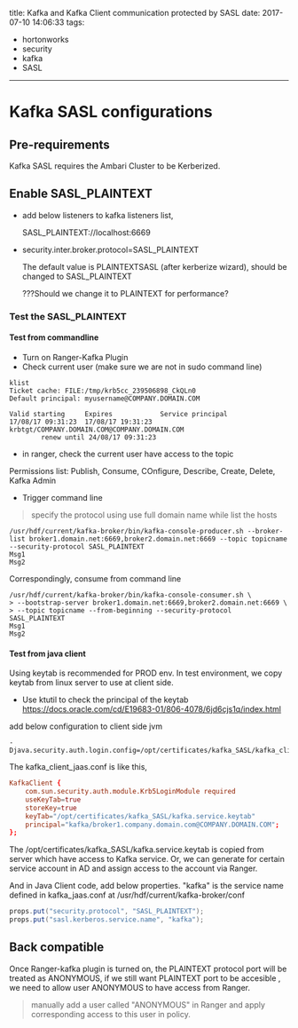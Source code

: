 title: Kafka and Kafka Client communication protected by SASL
date: 2017-07-10 14:06:33
tags:
- hortonworks
- security
- kafka
- SASL
---

# Kafka SASL configurations

## Pre-requirements

Kafka SASL requires the Ambari Cluster to be Kerberized.


## Enable SASL_PLAINTEXT

* add below listeners to kafka listeners list,

  SASL_PLAINTEXT://localhost:6669

* security.inter.broker.protocol=SASL_PLAINTEXT

  The default value is PLAINTEXTSASL (after kerberize wizard), should be changed to SASL_PLAINTEXT

  ???Should we change it to PLAINTEXT for performance?

### Test the SASL_PLAINTEXT

#### Test from commandline

* Turn on Ranger-Kafka Plugin
* Check current user (make sure we are not in sudo command line)

```shell
klist
Ticket cache: FILE:/tmp/krb5cc_239506898_CkQLn0
Default principal: myusername@COMPANY.DOMAIN.COM

Valid starting     Expires            Service principal
17/08/17 09:31:23  17/08/17 19:31:23  krbtgt/COMPANY.DOMAIN.COM@COMPANY.DOMAIN.COM
        renew until 24/08/17 09:31:23
```

* in ranger, check the current user have access to the topic

Permissions list:
Publish, Consume, COnfigure, Describe, Create, Delete, Kafka Admin

* Trigger command line

> specify the protocol using
> use full domain name while list the hosts

```shell
/usr/hdf/current/kafka-broker/bin/kafka-console-producer.sh --broker-list broker1.domain.net:6669,broker2.domain.net:6669 --topic topicname --security-protocol SASL_PLAINTEXT
Msg1
Msg2
```

Correspondingly, consume from command line

```shell
/usr/hdf/current/kafka-broker/bin/kafka-console-consumer.sh \
> --bootstrap-server broker1.domain.net:6669,broker2.domain.net:6669 \
> --topic topicname --from-beginning --security-protocol SASL_PLAINTEXT
Msg1
Msg2
```


#### Test from java client

Using keytab is recommended for PROD env.
In test environment, we copy keytab from linux server to use at client side.

* Use ktutil to check the principal of the keytab
https://docs.oracle.com/cd/E19683-01/806-4078/6jd6cjs1q/index.html

add below configuration to client side jvm
```command
-Djava.security.auth.login.config=/opt/certificates/kafka_SASL/kafka_client_jaas.conf
```

The kafka_client_jaas.conf is like this,

```conf
KafkaClient {
    com.sun.security.auth.module.Krb5LoginModule required
    useKeyTab=true
    storeKey=true
    keyTab="/opt/certificates/kafka_SASL/kafka.service.keytab"
    principal="kafka/broker1.company.domain.com@COMPANY.DOMAIN.COM";
};
```

The /opt/certificates/kafka_SASL/kafka.service.keytab is copied from server which have access to Kafka service. Or, we can generate for certain service account in AD and assign access to the account via Ranger.


And in Java Client code, add below properties. "kafka" is the service name defined in kafka_jaas.conf at /usr/hdf/current/kafka-broker/conf
```java
props.put("security.protocol", "SASL_PLAINTEXT");
props.put("sasl.kerberos.service.name", "kafka");
```



## Back compatible

Once Ranger-kafka plugin is turned on, the PLAINTEXT protocol port will be treated as ANONYMOUS, if we still want PLAINTEXT port to be accesible , we need to allow user ANONYMOUS to have access from Ranger.
> manually add a user called "ANONYMOUS" in Ranger and apply corresponding access to this user in policy.
